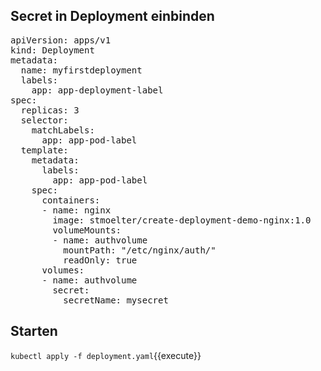 ## Secret in Deployment einbinden
<pre class="file" data-filename="deployment.yaml" data-target="replace">
apiVersion: apps/v1
kind: Deployment
metadata:
  name: myfirstdeployment
  labels:
    app: app-deployment-label
spec:
  replicas: 3
  selector:
    matchLabels:
      app: app-pod-label
  template:
    metadata:
      labels:
        app: app-pod-label
    spec:
      containers:
      - name: nginx
        image: stmoelter/create-deployment-demo-nginx:1.0
        volumeMounts:
        - name: authvolume
          mountPath: "/etc/nginx/auth/"
          readOnly: true
      volumes:
      - name: authvolume
        secret:
          secretName: mysecret
</pre>

## Starten
`kubectl apply -f deployment.yaml`{{execute}}